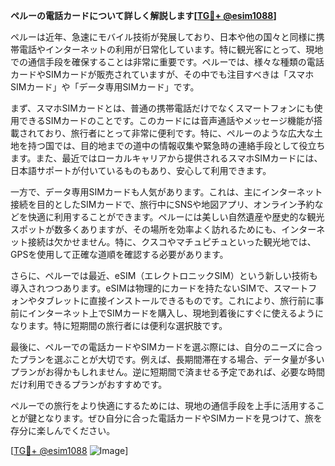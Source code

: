 **ペルーの電話カードについて詳しく解説します[[TG💪+ @esim1088](https://t.me/s/esim1088)]**

ペルーは近年、急速にモバイル技術が発展しており、日本や他の国々と同様に携帯電話やインターネットの利用が日常化しています。特に観光客にとって、現地での通信手段を確保することは非常に重要です。ペルーでは、様々な種類の電話カードやSIMカードが販売されていますが、その中でも注目すべきは「スマホSIMカード」や「データ専用SIMカード」です。

まず、スマホSIMカードとは、普通の携帯電話だけでなくスマートフォンにも使用できるSIMカードのことです。このカードには音声通話やメッセージ機能が搭載されており、旅行者にとって非常に便利です。特に、ペルーのような広大な土地を持つ国では、目的地までの道中の情報収集や緊急時の連絡手段として役立ちます。また、最近ではローカルキャリアから提供されるスマホSIMカードには、日本語サポートが付いているものもあり、安心して利用できます。

一方で、データ専用SIMカードも人気があります。これは、主にインターネット接続を目的としたSIMカードで、旅行中にSNSや地図アプリ、オンライン予約などを快適に利用することができます。ペルーには美しい自然遺産や歴史的な観光スポットが数多くありますが、その場所を効率よく訪れるためにも、インターネット接続は欠かせません。特に、クスコやマチュピチュといった観光地では、GPSを使用して正確な道順を確認する必要があります。

さらに、ペルーでは最近、eSIM（エレクトロニックSIM）という新しい技術も導入されつつあります。eSIMは物理的にカードを持たないSIMで、スマートフォンやタブレットに直接インストールできるものです。これにより、旅行前に事前にインターネット上でSIMカードを購入し、現地到着後にすぐに使えるようになります。特に短期間の旅行者には便利な選択肢です。

最後に、ペルーでの電話カードやSIMカードを選ぶ際には、自分のニーズに合ったプランを選ぶことが大切です。例えば、長期間滞在する場合、データ量が多いプランがお得かもしれません。逆に短期間で済ませる予定であれば、必要な時間だけ利用できるプランがおすすめです。

ペルーでの旅行をより快適にするためには、現地の通信手段を上手に活用することが鍵となります。ぜひ自分に合った電話カードやSIMカードを見つけて、旅を存分に楽しんでください。

[[TG💪+ @esim1088](https://t.me/s/esim1088) ![Image](https://i.postimg.cc/Y0z9fWf4/image.png)]